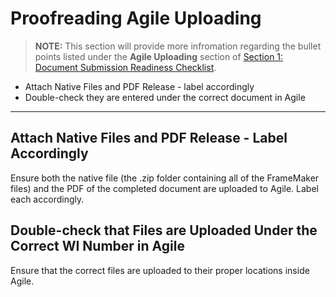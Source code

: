 # Proofreading Agile Uploading

> **NOTE:** This section will provide more infromation regarding the bullet points listed under the **Agile Uploading** section of [Section 1: Document Submission Readiness Checklist](https://github.com/taddieken95/Accuray_Tech_Comm_Guide/blob/master/Chapter%204:%20Proofreading/Section%201:%20Document%20Submission%20Readiness%20Checklist.md).

* Attach Native Files and PDF Release - label accordingly
* Double-check they are entered under the correct document in Agile

* **

## Attach Native Files and PDF Release - Label Accordingly

Ensure both the native file (the .zip folder containing all of the FrameMaker files) and the PDF of the completed document are uploaded to Agile. Label each accordingly.

## Double-check that Files are Uploaded Under the Correct WI Number in Agile

Ensure that the correct files are uploaded to their proper locations inside Agile.
